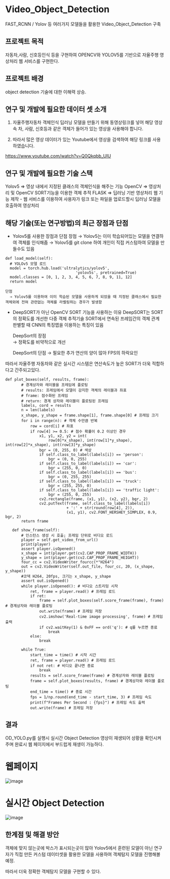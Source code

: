 # Video_Object_Detection
FAST_RCNN / Yolov 등 여러가지 모델들을 활용한 Video_Object_Detection 구축

## 프로젝트 목적
자동차,사람, 신호등인식 등을 구현하여 OPENCV와 YOLOV5를 기반으로 자율주행 영상처리 웹 서비스를 구현한다.

## 프로젝트 배경
object detection 기술에 대한 이해력 상승.

## 연구 및 개발에 필요한 데이터 셋 소개
1. 자율주행자동차 객체인식 딥러닝 모델을 만들기 위해 동영상링크를 넣어
해당 영상속 차, 사람, 신호등과 같은 객체가 들어가 있는 영상을 사용해야 합니다.

2. 따라서 많은 영상 데이터가 있는
Youtube에서 영상을 검색하여 해당 링크를 사용하였습니다.

https://www.youtube.com/watch?v=Q0Qkqbb_UIU

## 연구 및 개발에 필요한 기술 스택
Yolov5 ⇒ 영상 내에서 지정된 클래스의 객체인식을 해주는 기능
OpenCV ⇒ 영상처리 및 OpenCV SORT기능을 이용한 객체 추적
FLASK ⇒ 딥러닝 기반 영상처리 웹 기능 제작
    - 웹 서비스를 이용하여 사용자가 링크 또는 파일을 업로드할시 딥러닝 모델을
    호출하여 영상처리
    
## 해당 기술(또는 연구방법)의 최근 장점과 단점
- Yolov5를 사용한 장점과 단점
    장점
      → Yolov5는 이미 학습되어있는 모델을 연결하여 객체를 인식해줌
      → Yolov5를 git clone 하여 개인이 직접 커스텀하여 모델을 만들수도 있음
      
```Python3
def load_model(self):
  # YOLOv5 모델 로드
  model = torch.hub.load('ultralytics/yolov5',
                               'yolov5s', pretrained=True)
  model.classes = [0, 1, 2, 3, 4, 5, 6, 7, 8, 9, 11, 12]
  return model
```
      
    단점
      → Yolov5를 이용하여 이미 학습된 모델을 사용하게 되었을 때 지정된 클래스에서 필요한 객체외에 전혀 관련없는 객체를 라벨링하는 경우가 발생함
        
- DeepSORT가 아닌 OpenCV SORT 기능을 사용하는 이유
    DeepSORT는 SORT의 정확도를 개선한 다중 객체 추적기술
    SORT에서 연속된 프레임간의 객체 관계 판별할 때 CNN의 특징맵을 이용하는 특징이 있음
    
    DeepSort의 장점  
      → 정확도를 비약적으로 개선
        
    DeepSort의 단점
      → 필요한 추가 연산의 양이 많아 FPS의 하락요인
        
    
 따라서 자율주행 자동차와 같은 실시간 시스템은 연산속도가 높은 SORT가 더욱 적합하다고 간주되고있다.
 
 ```Python3
 def plot_boxes(self, results, frame):
        # 경계상자와 레이블을 프레임에 플로팅
        # results: 프레임에서 모델이 감지한 객체의 레이블과 좌표
        # frame: 점수화된 프레임
        # return: 경계 상자와 레이블이 플로팅된 프레임
        labels, cord = results
        n = len(labels)
        x_shape, y_shape = frame.shape[1], frame.shape[0] # 프레임 크기
        for i in range(n): # 객체 수만큼 반복
            row = cord[i] # 좌표
            if row[4] >= 0.5: # 점수 확률이 0.2 이상인 경우
                x1, y1, x2, y2 = int(
                    row[0]*x_shape), int(row[1]*y_shape), int(row[2]*x_shape), int(row[3]*y_shape)
                bgr = (0, 255, 0) # 색상
                if self.class_to_label(labels[i]) == 'person':
                    bgr = (0, 0, 255)
                if self.class_to_label(labels[i]) == 'car':
                    bgr = (255, 0, 0)
                if self.class_to_label(labels[i]) == 'bus':
                    bgr = (0, 255, 255)
                if self.class_to_label(labels[i]) == 'truck':
                    bgr = (255, 255, 0)
                if self.class_to_label(labels[i]) == 'traffic light':
                    bgr = (255, 0, 255)
                cv2.rectangle(frame, (x1, y1), (x2, y2), bgr, 2)
                cv2.putText(frame, self.class_to_label(labels[i])
                            + ':' + str(round(row[4], 2)),
                            (x1, y1), cv2.FONT_HERSHEY_SIMPLEX, 0.9, bgr, 2)
        return frame

    def show_frame(self):
        # 인스턴스 생성 시 호출; 프레임 단위로 비디오 로드
        player = self.get_video_from_url()
        print(player)
        assert player.isOpened()
        x_shape = int(player.get(cv2.CAP_PROP_FRAME_WIDTH))
        y_shape = int(player.get(cv2.CAP_PROP_FRAME_HEIGHT))
        four_cc = cv2.VideoWriter_fourcc(*"H264")
        out = cv2.VideoWriter(self.out_file, four_cc, 20, (x_shape, y_shape))
        #코덱 H264, 20fps, 크기는 x_shape, y_shape
        assert out.isOpened()
        while player.isOpened(): # 비디오 스트리밍 시작
            ret, frame = player.read() # 프레임 로드
            if ret:
                frame = self.plot_boxes(self.score_frame(frame), frame) # 경계상자와 레이블 플로팅
                out.write(frame) # 프레임 저장
                cv2.imshow('Real-time image processing', frame) # 프레임 출력
                if cv2.waitKey(1) & 0xFF == ord('q'): # q를 누르면 종료
                    break
            else:
                break

        while True:
            start_time = time() # 시작 시간
            ret, frame = player.read() # 프레임 로드
            if not ret: # 비디오 끝나면 종료
                break
            results = self.score_frame(frame) # 경계상자와 레이블 플로팅
            frame = self.plot_boxes(results, frame) # 경계상자와 레이블 플로팅
            end_time = time() # 종료 시간
            fps = 1/np.round(end_time - start_time, 3) # 프레임 속도
            print(f"Frames Per Second : {fps}") # 프레임 속도 출력
            out.write(frame) # 프레임 저장
 ```


## 결과
OD_YOLO.py를 실행시 실시간 Object Detection 영상이 재생되어 상황을 확인시켜주며 완료시 웹 페이지에서 부드럽게 재생이 가능하다.
# 웹페이지
![image](https://user-images.githubusercontent.com/97720878/180149559-80a70487-ebbb-4751-a9ec-faccaace69c0.png)

# 실시간 Object Detection
![image](https://user-images.githubusercontent.com/97720878/180149770-d1009a08-1c1d-452b-9c4b-ca9db64992ba.png)


## 한계점 및 해결 방안
객체에 맞지 않는곳에 박스가 표시되는곳이 많아 Yolov5에서 훈련된 모델이 아닌
연구자가 직접 만든 커스텀 데이터셋을 활용한 모델을 사용하여 객체탐지 모델을  진행해볼 예정.

따라서 더욱 정확한 객체탐지 모델을 구현할 수 있다.
